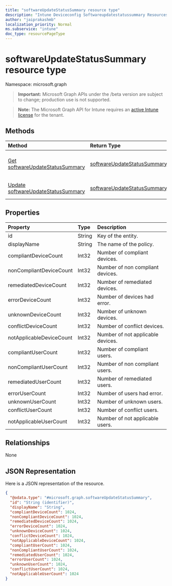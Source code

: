 ```yaml
---
title: "softwareUpdateStatusSummary resource type"
description: "Intune Deviceconfig Softwareupdatestatussummary Resources ."
author: "jaiprakashmb"
localization_priority: Normal
ms.subservice: "intune"
doc_type: resourcePageType
---
```


# softwareUpdateStatusSummary resource type

Namespace: microsoft.graph
> **Important:** Microsoft Graph APIs under the /beta version are subject to change; production use is not supported.

> **Note:** The Microsoft Graph API for Intune requires an [active Intune license](https://go.microsoft.com/fwlink/?linkid=839381) for the tenant.




## Methods
|Method|Return Type|Description|
|:---|:---|:---|
|[Get softwareUpdateStatusSummary](../api/intune-deviceconfig-softwareupdatestatussummary-get.md)|[softwareUpdateStatusSummary](../resources/intune-deviceconfig-softwareupdatestatussummary.md)|Read properties and relationships of the [softwareUpdateStatusSummary](../resources/intune-deviceconfig-softwareupdatestatussummary.md) object.|
|[Update softwareUpdateStatusSummary](../api/intune-deviceconfig-softwareupdatestatussummary-update.md)|[softwareUpdateStatusSummary](../resources/intune-deviceconfig-softwareupdatestatussummary.md)|Update the properties of a [softwareUpdateStatusSummary](../resources/intune-deviceconfig-softwareupdatestatussummary.md) object.|

## Properties
|Property|Type|Description|
|:---|:---|:---|
|id|String|Key of the entity.|
|displayName|String|The name of the policy.|
|compliantDeviceCount|Int32|Number of compliant devices.|
|nonCompliantDeviceCount|Int32|Number of non compliant devices.|
|remediatedDeviceCount|Int32|Number of remediated devices.|
|errorDeviceCount|Int32|Number of devices had error.|
|unknownDeviceCount|Int32|Number of unknown devices.|
|conflictDeviceCount|Int32|Number of conflict devices.|
|notApplicableDeviceCount|Int32|Number of not applicable devices.|
|compliantUserCount|Int32|Number of compliant users.|
|nonCompliantUserCount|Int32|Number of non compliant users.|
|remediatedUserCount|Int32|Number of remediated users.|
|errorUserCount|Int32|Number of users had error.|
|unknownUserCount|Int32|Number of unknown users.|
|conflictUserCount|Int32|Number of conflict users.|
|notApplicableUserCount|Int32|Number of not applicable users.|

## Relationships
None

## JSON Representation
Here is a JSON representation of the resource.
<!-- {
  "blockType": "resource",
  "keyProperty": "id",
  "@odata.type": "microsoft.graph.softwareUpdateStatusSummary"
}
-->
``` json
{
  "@odata.type": "#microsoft.graph.softwareUpdateStatusSummary",
  "id": "String (identifier)",
  "displayName": "String",
  "compliantDeviceCount": 1024,
  "nonCompliantDeviceCount": 1024,
  "remediatedDeviceCount": 1024,
  "errorDeviceCount": 1024,
  "unknownDeviceCount": 1024,
  "conflictDeviceCount": 1024,
  "notApplicableDeviceCount": 1024,
  "compliantUserCount": 1024,
  "nonCompliantUserCount": 1024,
  "remediatedUserCount": 1024,
  "errorUserCount": 1024,
  "unknownUserCount": 1024,
  "conflictUserCount": 1024,
  "notApplicableUserCount": 1024
}
```

